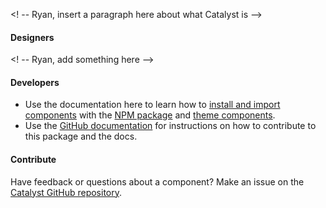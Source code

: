 <! -- Ryan, insert a paragraph here about what Catalyst is -->

#### Designers

<! -- Ryan, add something here -->

#### Developers

- Use the documentation here to learn how to [install and import components](/#/Introduction/Installation/) with the [NPM package](https://www.npmjs.com/package/@reactioncommerce/catalyst) and [theme components](/#/Developers/Theming).
- Use the [GitHub documentation](https://github.com/reactioncommerce/catalyst/blob/master/docs/README.md) for instructions on how to contribute to this package and the docs.

#### Contribute
Have feedback or questions about a component? Make an issue on the [Catalyst GitHub repository](https://github.com/reactioncommerce/catalyst).